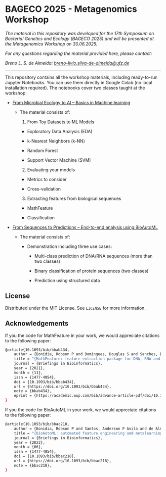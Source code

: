 # BAGECO 2025 - Metagenomics Workshop

*The material in this repository was developed for the 17th Symposium on Bacterial Genetics and Ecology (BAGECO 2025) and will be presented at the Metagenomics Workshop on 30.06.2025.*

*For any questions regarding the material provided here, please contact:*

*Breno L. S. de Almeida: breno-livio.silva-de-almeida@ufz.de*

---

This repository contains all the workshop materials, including ready-to-run Jupyter Notebooks. You can use them directly in Google Colab (no local installation required). The notebooks cover two classes taught at the workshop:

- [From Microbial Ecology to AI – Basics in Machine learning](https://github.com/brenoslivio/BAGECO2025/blob/main/01_ML_Basics.ipynb)

    - The material consists of:

        1. From Toy Datasets to ML Models

        - Exploratory Data Analysis (EDA)

        - k-Nearest Neighbors (k-NN)

        - Random Forest
        
        - Support Vector Machine (SVM)

        2. Evaluating your models

        - Metrics to consider

        - Cross-validation

        3. Extracting features from biological sequences

        - MathFeature

        - Classification

- [From Sequences to Predictions – End-to-end analysis using BioAutoML](https://github.com/brenoslivio/BAGECO2025/blob/main/02_BioAutoML.ipynb)

    - The material consists of:

        - Demonstration including three use cases:

            - Multi-class prediction of DNA/RNA sequences (more than two classes)

            - Binary classification of protein sequences (two classes)

            - Prediction using structured data

## License

Distributed under the MIT License. See `LICENSE` for more information.

## Acknowledgements

If you the code for MathFeature in your work, we would appreciate citations to the following paper:

```bash
@article{10.1093/bib/bbab434,
    author = {Bonidia, Robson P and Domingues, Douglas S and Sanches, Danilo S and de Carvalho, André C P L F},
    title = "{MathFeature: feature extraction package for DNA, RNA and protein sequences based on mathematical descriptors}",
    journal = {Briefings in Bioinformatics},
    year = {2021},
    month = {11},
    issn = {1477-4054},
    doi = {10.1093/bib/bbab434},
    url = {https://doi.org/10.1093/bib/bbab434},
    note = {bbab434},
    eprint = {https://academic.oup.com/bib/advance-article-pdf/doi/10.1093/bib/bbab434/41108442/bbab434.pdf},
}
```

If you the code for BioAutoML in your work, we would appreciate citations to the following paper:

```bash
@article{10.1093/bib/bbac218,
    author = {Bonidia, Robson P and Santos, Anderson P Avila and de Almeida, Breno L S and Stadler, Peter F and da Rocha, Ulisses N and Sanches, Danilo S and de Carvalho, André C P L F},
    title = "{BioAutoML: automated feature engineering and metalearning to predict noncoding RNAs in bacteria}",
    journal = {Briefings in Bioinformatics},
    year = {2022},
    month = {06},
    issn = {1477-4054},
    doi = {10.1093/bib/bbac218},
    url = {https://doi.org/10.1093/bib/bbac218},
    note = {bbac218},
}
```